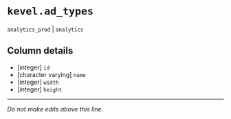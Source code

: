 # `kevel.ad_types`
`analytics_prod` | `analytics`

## Column details
* [integer]   `id`
* [character varying] `name`
* [integer]   `width`
* [integer]   `height`

-------------------------------------------------------------------------------
*Do not make edits above this line.*
